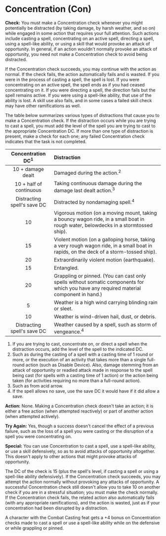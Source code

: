 # Concentration (Con)

**Check:** You must make a Concentration check whenever you might potentially be distracted (by taking damage, by harsh weather, and so on) while engaged in some action that requires your full attention. Such actions include casting a spell, concentrating on an active spell, directing a spell, using a spell-like ability, or using a skill that would provoke an attack of opportunity. In general, if an action wouldn't normally provoke an attack of opportunity, you need not make a Concentration check to avoid being distracted.

If the Concentration check succeeds, you may continue with the action as normal. If the check fails, the action automatically fails and is wasted. If you were in the process of casting a spell, the spell is lost. If you were concentrating on an active spell, the spell ends as if you had ceased concentrating on it. If you were directing a spell, the direction fails but the spell remains active. If you were using a spell-like ability, that use of the ability is lost. A skill use also fails, and in some cases a failed skill check may have other ramifications as well.

The table below summarizes various types of distractions that cause you to make a Concentration check. If the distraction occurs while you are trying to cast a spell, you must add the level of the spell you are trying to cast to the appropriate Concentration DC. If more than one type of distraction is present, make a check for each one; any failed Concentration check indicates that the task is not completed.

| Concentration DC<sup>1</sup> | Distraction                                                                                                                            |
|:----------------------------:|:-------------------------------------------------------------------------------------------------------------------------------------- |
|      10 + damage dealt       | Damaged during the action.<sup>2</sup>                                                                                                 |
|   10 + half of continuous    | Taking continuous damage during the damage last dealt action.<sup>3</sup>                                                              |
| Distracting spell's save DC  | Distracted by nondamaging spell.<sup>4</sup>                                                                                           |
|              10              | Vigorous motion (on a moving mount, taking a bouncy wagon ride, in a small boat in rough water, belowdecks in a stormtossed ship).     |
|              15              | Violent motion (on a galloping horse, taking a very rough wagon ride, in a small boat in rapids, on the deck of a storm-tossed ship).  |
|              20              | Extraordinarily violent motion (earthquake).                                                                                           |
|              15              | Entangled.                                                                                                                             |
|              20              | Grappling or pinned. (You can cast only spells without somatic components for which you have any required material component in hand.) |
|              5               | Weather is a high wind carrying blinding rain or sleet.                                                                                |
|              10              | Weather is wind-driven hail, dust, or debris.                                                                                          |
| Distracting spell's save DC  | Weather caused by a spell, such as storm of vengeance.<sup>4</sup>                                                                     |

1) If you are trying to cast, concentrate on, or direct a spell when the distraction occurs, add the level of the spell to the indicated DC.
2) Such as during the casting of a spell with a casting time of 1 round or more, or the execution of an activity that takes more than a single full-round action (such as Disable Device). Also, damage stemming from an attack of opportunity or readied attack made in response to the spell being cast (for spells with a casting time of 1 action) or the action being taken (for activities requiring no more than a full-round action).
3) Such as from acid arrow.
4) If the spell allows no save, use the save DC it would have if it did allow a save.

**Action:** None. Making a Concentration check doesn't take an action; it is either a free action (when attempted reactively) or part of another action (when attempted actively).

**Try Again:** Yes, though a success doesn't cancel the effect of a previous failure, such as the loss of a spell you were casting or the disruption of a spell you were concentrating on.

**Special:** You can use Concentration to cast a spell, use a spell-like ability, or use a skill defensively, so as to avoid attacks of opportunity altogether. This doesn't apply to other actions that might provoke attacks of opportunity.

The DC of the check is 15 (plus the spell's level, if casting a spell or using a spell-like ability defensively). If the Concentration check succeeds, you may attempt the action normally without provoking any attacks of opportunity. A successful Concentration check still doesn't allow you to take 10 on another check if you are in a stressful situation; you must make the check normally. If the Concentration check fails, the related action also automatically fails (with any appropriate ramifications), and the action is wasted, just as if your concentration had been disrupted by a distraction. 

A character with the Combat Casting feat gets a +4 bonus on Concentration checks made to cast a spell or use a spell-like ability while on the defensive or while grappling or pinned.
